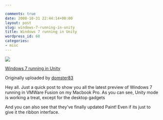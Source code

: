 ```yaml
---

comments: true
date: 2008-10-31 22:44:14+00:00
layout: post
slug: windows-7-running-in-unity
title: Windows 7 running in Unity
wordpress_id: 68
categories:
- misc
---
```


[![](http://farm4.static.flickr.com/3045/2990324114_9b945fe431_m.jpg)](http://www.flickr.com/photos/domster83/2990324114/)

[Windows 7 running in Unity](http://www.flickr.com/photos/domster83/2990324114/)




Originally uploaded by [domster83](http://www.flickr.com/people/domster83/)





Hey all. Just a quick post to show you all the latest preview of Windows 7 running in VMWare Fusion on my Macbook Pro. As you can see, Unity mode is working a treat, except for the desktop gadgets




And you can also see that they've finally updated Paint! Even if its just to give it the ribbon interface.
